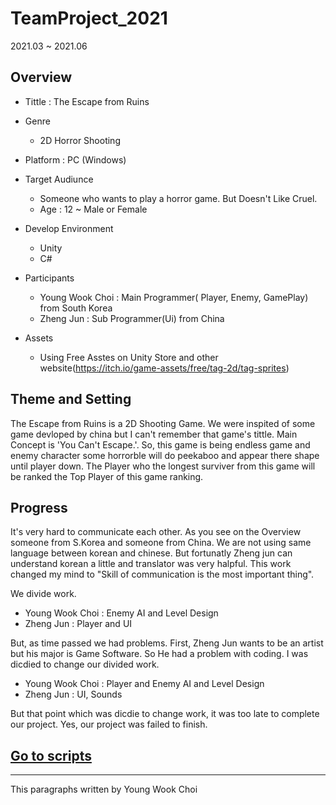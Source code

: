 # TeamProject_2021
 2021.03 ~ 2021.06
 
 ## Overview
 - Tittle : The Escape from Ruins 
 - Genre 
   - 2D Horror Shooting


- Platform : PC (Windows)

 - Target Audiunce
   - Someone who wants to play a horror game. But Doesn't Like Cruel.
   - Age : 12 ~ Male or Female


 - Develop Environment
   - Unity
   - C#


 - Participants
   - Young Wook Choi : Main Programmer( Player, Enemy, GamePlay) from South Korea
   - Zheng Jun : Sub Programmer(Ui) from China


- Assets
  - Using Free Asstes on Unity Store and other website(https://itch.io/game-assets/free/tag-2d/tag-sprites)

## Theme and Setting
The Escape from Ruins is a 2D Shooting Game. We were inspited of some game devloped by china but I can't remember that game's tittle.
Main Concept is 'You Can't Escape.'. 
So, this game is being endless game and enemy character some horrorble will do peekaboo and appear there shape until player down. 
The Player who the longest surviver from this game will be ranked the Top Player of this game ranking.

## Progress
It's very hard to communicate each other. As you see on the Overview someone from S.Korea and someone from China. We are not using same language between korean and chinese.
But fortunatly Zheng jun can understand korean a little and translator was very halpful. This work changed my mind to "Skill of communication is the most important thing". 

We divide work.
- Young Wook Choi : Enemy AI and Level Design
- Zheng Jun : Player and UI

But, as time passed we had problems. First, Zheng Jun wants to be an artist but his major is Game Software. So He had a problem with coding. I was dicdied to change our divided work. 
- Young Wook Choi : Player and Enemy AI and Level Design
- Zheng Jun : UI, Sounds

But that point which was dicdie to change work, it was too late to complete our project. Yes, our project was failed to finish. 

## [Go to scripts](https://github.com/B477042/TeamProject_2021/tree/main/TeamProject/Assets/Script)


***
 This paragraphs written by Young Wook Choi
